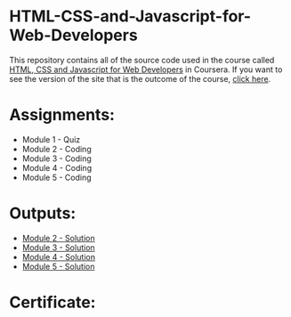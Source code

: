 # HTML-CSS-and-Javascript-for-Web-Developers

This repository contains all of the source code used in the course called [HTML, CSS and Javascript for Web Developers](https://www.coursera.org/learn/html-css-javascript-for-web-developers) in Coursera.
If you want to see the version of the site that is the outcome of the course, [click here](https://dariomejia.github.io/HTML-CSS-and-JavaScript-for-Web-Developers/site/index.html).

# Assignments:

* Module 1 - Quiz 
* Module 2 - Coding
* Module 3 - Coding
* Module 4 - Coding
* Module 5 - Coding


# Outputs:

* [Module 2 - Solution](https://dariomejia.github.io/HTML-CSS-and-JavaScript-for-Web-Developers/assignments/module2-solution/index.html)
* [Module 3 - Solution](https://dariomejia.github.io/HTML-CSS-and-JavaScript-for-Web-Developers/assignments/module3-solution/index.html)
* [Module 4 - Solution](https://dariomejia.github.io/HTML-CSS-and-JavaScript-for-Web-Developers/assignments/module4-solution/index.html)
* [Module 5 - Solution](https://dariomejia.github.io/HTML-CSS-and-JavaScript-for-Web-Developers/assignments/module5-solution/index.html)

# Certificate:
